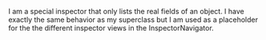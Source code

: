 I am a special inspector that only lists the real fields of an object. I have exactly the same behavior as my superclass but I am used as a placeholder for the the different inspector views in the InspectorNavigator.